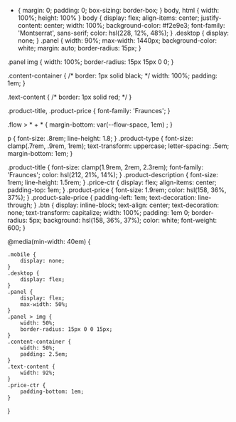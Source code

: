 * {
    margin: 0;
    padding: 0;
    box-sizing: border-box;
}
body, html {
    width: 100%;
    height: 100%
}
body {
    display: flex;
    align-items: center;
    justify-content: center;
    width: 100%;
    background-color: #f2e9e3;
    font-family: 'Montserrat', sans-serif;
    color: hsl(228, 12%, 48%);
}
.desktop {
    display: none;
}
.panel {
    width: 90%;
    max-width: 1440px;
    background-color: white;
    margin: auto;
    border-radius: 15px;
}

.panel img {
    width: 100%;
    border-radius: 15px 15px 0 0;
}

.content-container {
    /* border: 1px solid black; */
    width: 100%;
    padding: 1em;
}

.text-content {
    /* border: 1px solid red; */
}

.product-title, .product-price {
    font-family: 'Fraunces';
}

.flow > * + * {
    margin-bottom: var(--flow-space, 1em) ;
}

p {
    font-size: .8rem;
    line-height: 1.8;
}
.product-type {
    font-size: clamp(.7rem, .9rem, 1rem);
    text-transform: uppercase;
    letter-spacing: .5em;
    margin-bottom: 1em;
}

.product-title {
    font-size: clamp(1.9rem, 2rem, 2.3rem);
    font-family: 'Fraunces';
    color: hsl(212, 21%, 14%);
}
.product-description {
    font-size: 1rem;
    line-height: 1.5rem;
}
.price-ctr {
    display: flex;
    align-items: center;
    padding-top: 1em;
}
.product-price {
    font-size: 1.9rem;
    color: hsl(158, 36%, 37%);
}
.product-sale-price {
    padding-left: 1em;
    text-decoration: line-through;
}
.btn {
    display: inline-block;
    text-align: center;
    text-decoration: none;
    text-transform: capitalize;
    width: 100%;
    padding: 1em 0;
    border-radius: 5px;
    background: hsl(158, 36%, 37%);
    color: white;
    font-weight: 600;
}



@media(min-width: 40em) {

    .mobile {
        display: none;
    }
    .desktop {
        display: flex;
    }
    .panel {
        display: flex;
        max-width: 50%;
    }
    .panel > img {
        width: 50%;
        border-radius: 15px 0 0 15px;
    }
    .content-container {
        width: 50%;
        padding: 2.5em;
    }
    .text-content {
        width: 92%;
    }
    .price-ctr {
        padding-bottom: 1em;
    }
    
}
